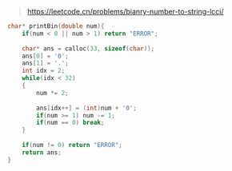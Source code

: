> https://leetcode.cn/problems/bianry-number-to-string-lcci/

``` c
char* printBin(double num){
    if(num < 0 || num > 1) return "ERROR";
    
    char* ans = calloc(33, sizeof(char));
    ans[0] = '0';
    ans[1] = '.';
    int idx = 2;
    while(idx < 32)
    {
        num *= 2;
        
        ans[idx++] = (int)num + '0';
        if(num >= 1) num -= 1;
        if(num == 0) break;
    }
    
    if(num != 0) return "ERROR";
    return ans;
}
```
